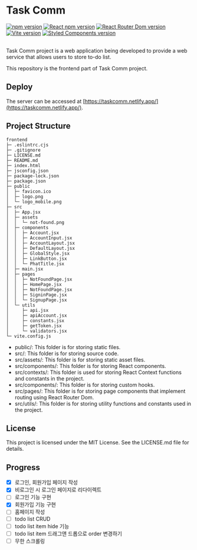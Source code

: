 # Task Comm

<div>
  <a href="https://www.npmjs.com/package/npm"><img alt="npm version" src="https://img.shields.io/badge/npm@latest-v9.6.6-CB3837?style=flat&logo=npm&logoColor=CB3837"></a>
  <a href="https://www.npmjs.com/package/react"><img alt="React npm version" src="https://img.shields.io/badge/React-v18.2.0-61DAFB?style=flat&logo=React&logoColor=61DAFB"></a>
  <a href="https://www.npmjs.com/package/react-router-dom"><img alt="React Router Dom version" src="https://img.shields.io/badge/React Router Dom-v6.11.1-CA4245?style=flat&logo=React Router&logoColor=CA4245"></a>
  <a href="https://www.npmjs.com/package/vite"><img alt="Vite version" src="https://img.shields.io/badge/Vite-v4.3.5-646CFF?style=flat&logo=Vite&logoColor=646CFF"></a>
  <a href="https://www.npmjs.com/package/styled-components"><img alt="Styled Components version" src="https://img.shields.io/badge/Styled Components-v5.3.10-DB7093?style=flat&logo=styled-components&logoColor=DB7093"></a>
</div>

<br />

Task Comm project is a web application being developed to provide a web service that allows users to store to-do list.

This repository is the frontend part of Task Comm project.

## Deploy

The server can be accessed at [https://taskcomm.netlify.app/](https://taskcomm.netlify.app/).

## Project Structure

```
frontend
├─ .eslintrc.cjs
├─ .gitignore
├─ LICENSE.md
├─ README.md
├─ index.html
├─ jsconfig.json
├─ package-lock.json
├─ package.json
├─ public
│  ├─ favicon.ico
│  ├─ logo.png
│  └─ logo_mobile.png
├─ src
│  ├─ App.jsx
│  ├─ assets
│  │  └─ not-found.png
│  ├─ components
│  │  ├─ Account.jsx
│  │  ├─ AccountInput.jsx
│  │  ├─ AccountLayout.jsx
│  │  ├─ DefaultLayout.jsx
│  │  ├─ GlobalStyle.jsx
│  │  ├─ LinkButton.jsx
│  │  └─ PhatTitle.jsx
│  ├─ main.jsx
│  ├─ pages
│  │  ├─ NotFoundPage.jsx
│  │  ├─ HomePage.jsx
│  │  ├─ NotFoundPage.jsx
│  │  ├─ SigninPage.jsx
│  │  └─ SignupPage.jsx
│  └─ utils
│     ├─ api.jsx
│     ├─ apiAccount.jsx
│     ├─ constants.jsx
│     ├─ getToken.jsx
│     └─ validators.jsx
└─ vite.config.js

```

- public/: This folder is for storing static files.
- src/: This folder is for storing source code.
- src/assets/: This folder is for storing static asset files.
- src/components/: This folder is for storing React components.
- src/contexts/: This folder is used for storing React Context functions and constants in the project.
- src/components/: This folder is for storing custom hooks.
- src/pages/: This folder is for storing page components that implement routing using React Router Dom.
- src/utils/: This folder is for storing utility functions and constants used in the project.

## License

This project is licensed under the MIT License. See the LICENSE.md file for details.

## Progress

- [x] 로그인, 회원가입 페이지 작성
- [x] 비로그인 시 로그인 페이지로 리다이렉트
- [ ] 로그인 기능 구현
- [x] 회원가입 기능 구현
- [ ] 홈페이지 작성
- [ ] todo list CRUD
- [ ] todo list item hide 기능
- [ ] todo list item 드래그앤 드롭으로 order 변경하기
- [ ] 무한 스크롤링
